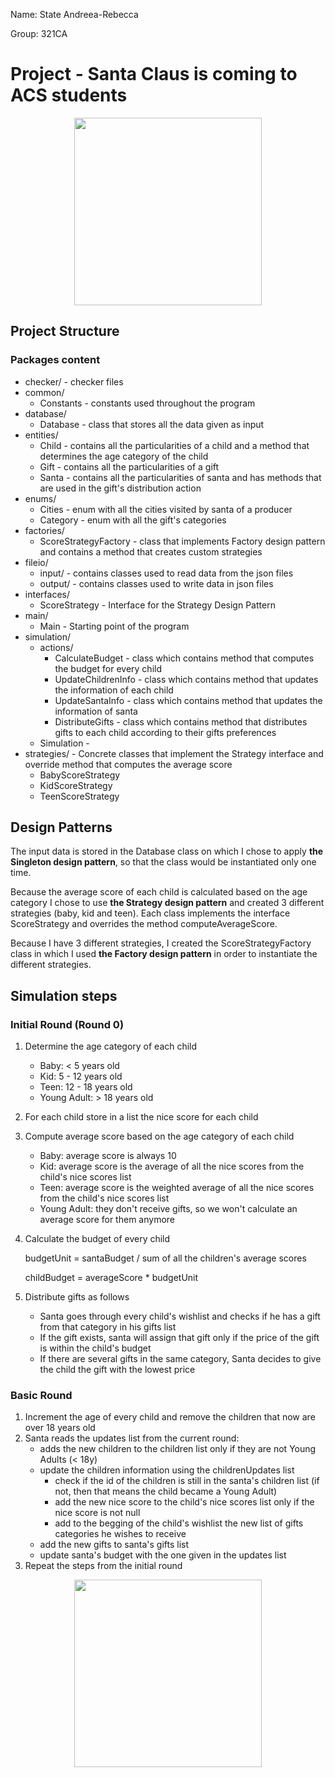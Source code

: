 Name: State Andreea-Rebecca

Group: 321CA



# Project - Santa Claus is coming to ACS students



<div align="center"><img src="https://tenor.com/view/santa-claus-is-coming-to-town-santa-claus-christmas-tree-merry-christmas-flying-gif-15754914.gif" width="300px"></div>



## Project Structure

### Packages content

* checker/ - checker files
* common/
    * Constants - constants used throughout the program
* database/
    * Database - class that stores all the data given as input
* entities/
    * Child - contains all the particularities of a child and a method
              that determines the age category of the child
    * Gift  - contains all the particularities of a gift
    * Santa - contains all the particularities of santa and has methods
              that are used in the gift's distribution action
* enums/
    * Cities   - enum with all the cities visited by santa of a producer
    * Category - enum with all the gift's categories
* factories/
    * ScoreStrategyFactory - class that implements Factory design pattern and
                            contains a method that creates custom strategies
* fileio/
    * input/  - contains classes used to read data from the json files
    * output/ - contains classes used to write data in json files
* interfaces/
    * ScoreStrategy - Interface for the Strategy Design Pattern
* main/
    * Main - Starting point of the program
* simulation/
    * actions/
        * CalculateBudget - class which contains method that computes
                            the budget for every child
        * UpdateChildrenInfo - class which contains method that updates the
                               information of each child
        * UpdateSantaInfo - class which contains method that updates
                            the information of santa
        * DistributeGifts - class which contains method that distributes gifts
                            to each child according to their gifts preferences
    * Simulation - 
* strategies/ - Concrete classes that implement the Strategy interface and
                override method that computes the average score
  * BabyScoreStrategy
  * KidScoreStrategy 
  * TeenScoreStrategy

## Design Patterns

The input data is stored in the Database class on which I chose
to apply **the Singleton design pattern**, so that the class would
be instantiated only one time.

Because the average score of each child is calculated based on the age
category I chose to use **the Strategy design pattern** and created
3 different strategies (baby, kid and teen).
Each class implements the interface ScoreStrategy and overrides
the method computeAverageScore.

Because I have 3 different strategies, I created the ScoreStrategyFactory
class in which I used **the Factory design pattern** in order to instantiate
the different strategies.

## Simulation steps

### Initial Round (Round 0)
1. Determine the age category of each child
   * Baby: < 5 years old
   * Kid: 5 - 12 years old
   * Teen: 12 - 18 years old
   * Young Adult: > 18 years old
2. For each child store in a list the nice score for each child
3. Compute average score based on the age category of each child
    * Baby: average score is always  10
    * Kid:  average score is the average of all the nice scores from the
            child's nice scores list
    * Teen: average score is the weighted average of all the nice scores
            from the child's nice scores list
    * Young Adult: they don't receive gifts, so we won't calculate an 
                   average score for them anymore
4. Calculate the budget of every child

   budgetUnit = santaBudget / sum of all the children's average scores

   childBudget = averageScore * budgetUnit
5. Distribute gifts as follows
   * Santa goes through every child's wishlist and checks if he
     has a gift from that category in his gifts list
   * If the gift exists, santa will assign that gift only if the price
     of the gift is within the child's budget
   * If there are several gifts in the same category, Santa decides
     to give the child the gift with the lowest price

### Basic Round
1. Increment the age of every child and remove the children
   that now are over 18 years old
2. Santa reads the updates list from the current round:
   * adds the new children to the children list only
     if they are not Young Adults (< 18y)
   * update the children information using the childrenUpdates list
     * check if the id of the children is still in the santa's children list
       (if not, then that means the child became a Young Adult)
     * add the new nice score to the child's nice scores list only
       if the nice score is not null
     * add to the begging of the child's wishlist the new list of gifts
      categories he wishes to receive
   * add the new gifts to santa's gifts list
   * update santa's budget with the one given in the updates list
3. Repeat the steps from the initial round


<div align="center"><img src="https://tenor.com/view/macaulay-culkin-merry-christmas-ya-filthy-animal-gif-13110096.gif" width="300px"></div>
